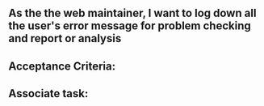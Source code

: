 ## As the the web maintainer, I want to log down all the user's error message for problem checking and report or analysis

## Acceptance Criteria:


## Associate task:
